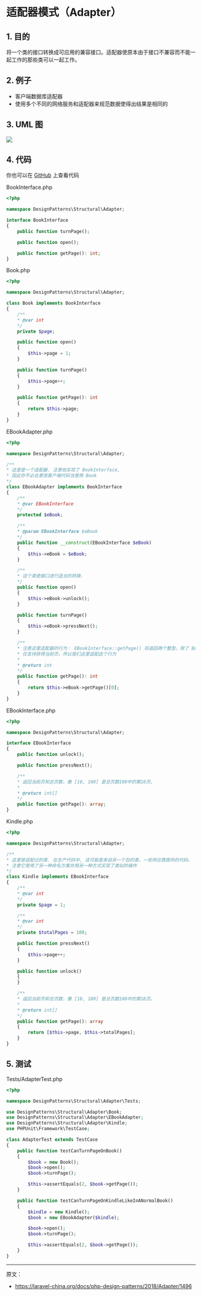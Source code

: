 # 适配器模式（Adapter）

## 1. 目的

将一个类的接口转换成可应用的兼容接口。适配器使原本由于接口不兼容而不能一起工作的那些类可以一起工作。

## 2. 例子

- 客户端数据库适配器
- 使用多个不同的网络服务和适配器来规范数据使得出结果是相同的

## 3. UML 图

![](https://lccdn.phphub.org/uploads/images/201803/19/1/oHBRHvqDHI.png)

## 4. 代码

你也可以在 [GitHub](https://github.com/domnikl/DesignPatternsPHP/tree/master/Structural/Adapter) 上查看代码

BookInterface.php

```php
<?php

namespace DesignPatterns\Structural\Adapter;

interface BookInterface
{
    public function turnPage();

    public function open();

    public function getPage(): int;
}
```

Book.php

```php
<?php

namespace DesignPatterns\Structural\Adapter;

class Book implements BookInterface
{
    /**
    * @var int
    */
    private $page;

    public function open()
    {
        $this->page = 1;
    }

    public function turnPage()
    {
        $this->page++;
    }

    public function getPage(): int
    {
        return $this->page;
    }
}
```

EBookAdapter.php

```php
<?php

namespace DesignPatterns\Structural\Adapter;

/**
* 这里是一个适配器. 注意他实现了 BookInterface,
* 因此你不必去更改客户端代码当使用 Book
*/
class EBookAdapter implements BookInterface
{
    /**
    * @var EBookInterface
    */
    protected $eBook;

    /**
    * @param EBookInterface $eBook
    */
    public function __construct(EBookInterface $eBook)
    {
        $this->eBook = $eBook;
    }

    /**
    * 这个类使接口进行适当的转换.
    */
    public function open()
    {
        $this->eBook->unlock();
    }

    public function turnPage()
    {
        $this->eBook->pressNext();
    }

    /**
    * 注意这里适配器的行为： EBookInterface::getPage() 将返回两个整型，除了 BookInterface
    * 仅支持获得当前页，所以我们这里适配这个行为
    *
    * @return int
    */
    public function getPage(): int
    {
        return $this->eBook->getPage()[0];
    }
}
```

EBookInterface.php

```php
<?php

namespace DesignPatterns\Structural\Adapter;

interface EBookInterface
{
    public function unlock();

    public function pressNext();

    /**
    * 返回当前页和总页数，像 [10, 100] 是总页数100中的第10页。
    *
    * @return int[]
    */
    public function getPage(): array;
}
```

Kindle.php

```php
<?php

namespace DesignPatterns\Structural\Adapter;

/**
* 这里是适配过的类. 在生产代码中, 这可能是来自另一个包的类，一些供应商提供的代码。
* 注意它使用了另一种命名方案并用另一种方式实现了类似的操作
*/
class Kindle implements EBookInterface
{
    /**
    * @var int
    */
    private $page = 1;

    /**
    * @var int
    */
    private $totalPages = 100;

    public function pressNext()
    {
        $this->page++;
    }

    public function unlock()
    {
    }

    /**
    * 返回当前页和总页数，像 [10, 100] 是总页数100中的第10页。
    *
    * @return int[]
    */
    public function getPage(): array
    {
        return [$this->page, $this->totalPages];
    }
}
```

## 5. 测试

Tests/AdapterTest.php

```php
<?php

namespace DesignPatterns\Structural\Adapter\Tests;

use DesignPatterns\Structural\Adapter\Book;
use DesignPatterns\Structural\Adapter\EBookAdapter;
use DesignPatterns\Structural\Adapter\Kindle;
use PHPUnit\Framework\TestCase;

class AdapterTest extends TestCase
{
    public function testCanTurnPageOnBook()
    {
        $book = new Book();
        $book->open();
        $book->turnPage();

        $this->assertEquals(2, $book->getPage());
    }

    public function testCanTurnPageOnKindleLikeInANormalBook()
    {
        $kindle = new Kindle();
        $book = new EBookAdapter($kindle);

        $book->open();
        $book->turnPage();

        $this->assertEquals(2, $book->getPage());
    }
}
```

----

原文：

- https://laravel-china.org/docs/php-design-patterns/2018/Adapter/1496